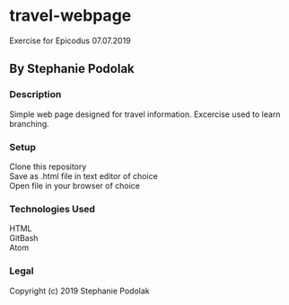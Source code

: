 # travel-webpage
Exercise for Epicodus 07.07.2019

## By Stephanie Podolak

### Description
Simple web page designed for travel information. Excercise used to learn branching. 

### Setup
Clone this repository <br>
Save as .html file in text editor of choice <br>
Open file in your browser of choice

### Technologies Used
HTML <br>
GitBash <br>
Atom

### Legal
Copyright (c) 2019 Stephanie Podolak
